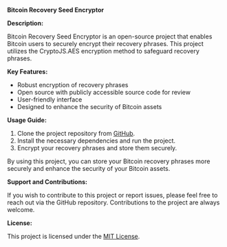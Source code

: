 **Bitcoin Recovery Seed Encryptor** 

**Description:**

Bitcoin Recovery Seed Encryptor is an open-source project that enables Bitcoin users to securely encrypt their recovery phrases. This project utilizes the CryptoJS.AES encryption method to safeguard recovery phrases.

**Key Features:**

- Robust encryption of recovery phrases
- Open source with publicly accessible source code for review
- User-friendly interface
- Designed to enhance the security of Bitcoin assets

**Usage Guide:**

1. Clone the project repository from [GitHub](https://github.com/zackha/encrypt-seed).
2. Install the necessary dependencies and run the project.
3. Encrypt your recovery phrases and store them securely.

By using this project, you can store your Bitcoin recovery phrases more securely and enhance the security of your Bitcoin assets.

**Support and Contributions:**

If you wish to contribute to this project or report issues, please feel free to reach out via the GitHub repository. Contributions to the project are always welcome.

**License:**

This project is licensed under the [MIT License](LICENSE).
